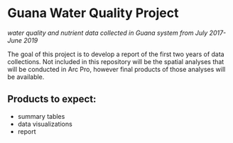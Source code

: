 # Guana Water Quality Project
*water quality and nutrient data collected in Guana system from July 2017-June 2019*

The goal of this project is to develop a report of the first two years of data collections. Not included in this repository will be the spatial analyses that will be conducted in Arc Pro, however final products of those analyses will be available.

## Products to expect: 

* summary tables
* data visualizations
* report
